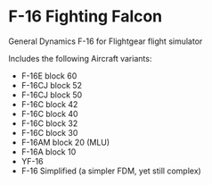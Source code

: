 # F-16 Fighting Falcon
General Dynamics F-16 for Flightgear flight simulator

Includes the following Aircraft variants:

- F-16E block 60
- F-16CJ block 52
- F-16CJ block 50
- F-16C block 42
- F-16C block 40
- F-16C block 32
- F-16C block 30
- F-16AM block 20 (MLU)
- F-16A  block 10
- YF-16
- F-16 Simplified  (a simpler FDM, yet still complex)